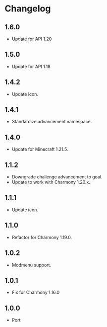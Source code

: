 # Changelog

## 1.6.0

- Update for API 1.20

## 1.5.0

- Update for API 1.18

## 1.4.2

- Update icon.

## 1.4.1

- Standardize advancement namespace.

## 1.4.0

- Update for Minecraft 1.21.5.

## 1.1.2

- Downgrade challenge advancement to goal.
- Update to work with Charmony 1.20.x.

## 1.1.1

- Update icon.

## 1.1.0

- Refactor for Charmony 1.19.0.

## 1.0.2

- Modmenu support.

## 1.0.1

- Fix for Charmony 1.16.0

## 1.0.0

- Port